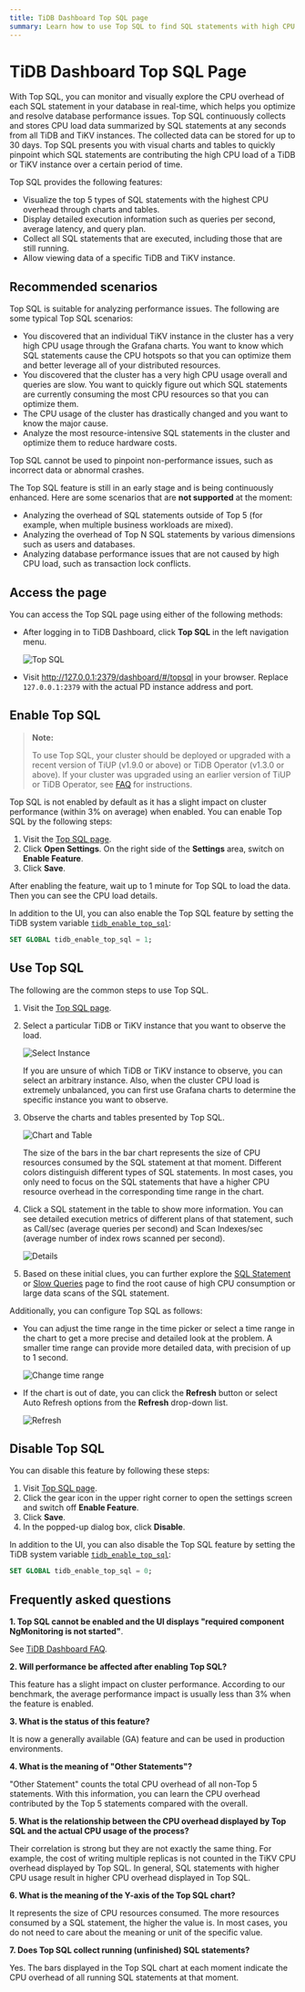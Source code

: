 ```yaml
---
title: TiDB Dashboard Top SQL page
summary: Learn how to use Top SQL to find SQL statements with high CPU overhead.
---
```


# TiDB Dashboard Top SQL Page

With Top SQL, you can monitor and visually explore the CPU overhead of each SQL statement in your database in real-time, which helps you optimize and resolve database performance issues. Top SQL continuously collects and stores CPU load data summarized by SQL statements at any seconds from all TiDB and TiKV instances. The collected data can be stored for up to 30 days. Top SQL presents you with visual charts and tables to quickly pinpoint which SQL statements are contributing the high CPU load of a TiDB or TiKV instance over a certain period of time.

Top SQL provides the following features:

* Visualize the top 5 types of SQL statements with the highest CPU overhead through charts and tables.
* Display detailed execution information such as queries per second, average latency, and query plan.
* Collect all SQL statements that are executed, including those that are still running.
* Allow viewing data of a specific TiDB and TiKV instance.

## Recommended scenarios

Top SQL is suitable for analyzing performance issues. The following are some typical Top SQL scenarios:

* You discovered that an individual TiKV instance in the cluster has a very high CPU usage through the Grafana charts. You want to know which SQL statements cause the CPU hotspots so that you can optimize them and better leverage all of your distributed resources.
* You discovered that the cluster has a very high CPU usage overall and queries are slow. You want to quickly figure out which SQL statements are currently consuming the most CPU resources so that you can optimize them.
* The CPU usage of the cluster has drastically changed and you want to know the major cause.
* Analyze the most resource-intensive SQL statements in the cluster and optimize them to reduce hardware costs.

Top SQL cannot be used to pinpoint non-performance issues, such as incorrect data or abnormal crashes.

The Top SQL feature is still in an early stage and is being continuously enhanced. Here are some scenarios that are **not supported** at the moment:

* Analyzing the overhead of SQL statements outside of Top 5 (for example, when multiple business workloads are mixed).
* Analyzing the overhead of Top N SQL statements by various dimensions such as users and databases.
* Analyzing database performance issues that are not caused by high CPU load, such as transaction lock conflicts.

## Access the page

You can access the Top SQL page using either of the following methods:

* After logging in to TiDB Dashboard, click **Top SQL** in the left navigation menu.

  ![Top SQL](https://download.pingcap.com/images/docs/dashboard/top-sql-access.png)

* Visit <http://127.0.0.1:2379/dashboard/#/topsql> in your browser. Replace `127.0.0.1:2379` with the actual PD instance address and port.

## Enable Top SQL

> **Note:**
>
> To use Top SQL, your cluster should be deployed or upgraded with a recent version of TiUP (v1.9.0 or above) or TiDB Operator (v1.3.0 or above). If your cluster was upgraded using an earlier version of TiUP or TiDB Operator, see [FAQ](/dashboard/dashboard-faq.md#a-required-component-ngmonitoring-is-not-started-error-is-shown) for instructions.

Top SQL is not enabled by default as it has a slight impact on cluster performance (within 3% on average) when enabled. You can enable Top SQL by the following steps:

1. Visit the [Top SQL page](#access-the-page).
2. Click **Open Settings**. On the right side of the **Settings** area, switch on **Enable Feature**.
3. Click **Save**.

After enabling the feature, wait up to 1 minute for Top SQL to load the data. Then you can see the CPU load details.

In addition to the UI, you can also enable the Top SQL feature by setting the TiDB system variable [`tidb_enable_top_sql`](/system-variables.md#tidb_enable_top_sql-new-in-v540):


```sql
SET GLOBAL tidb_enable_top_sql = 1;
```

## Use Top SQL

The following are the common steps to use Top SQL.

1. Visit the [Top SQL page](#access-the-page).

2. Select a particular TiDB or TiKV instance that you want to observe the load.

   ![Select Instance](https://download.pingcap.com/images/docs/dashboard/top-sql-usage-select-instance.png)

   If you are unsure of which TiDB or TiKV instance to observe, you can select an arbitrary instance. Also, when the cluster CPU load is extremely unbalanced, you can first use Grafana charts to determine the specific instance you want to observe.

3. Observe the charts and tables presented by Top SQL.

   ![Chart and Table](https://download.pingcap.com/images/docs/dashboard/top-sql-usage-chart.png)

   The size of the bars in the bar chart represents the size of CPU resources consumed by the SQL statement at that moment. Different colors distinguish different types of SQL statements. In most cases, you only need to focus on the SQL statements that have a higher CPU resource overhead in the corresponding time range in the chart.

4. Click a SQL statement in the table to show more information. You can see detailed execution metrics of different plans of that statement, such as Call/sec (average queries per second) and Scan Indexes/sec (average number of index rows scanned per second).

   ![Details](https://download.pingcap.com/images/docs/dashboard/top-sql-details.png)

5. Based on these initial clues, you can further explore the [SQL Statement](/dashboard/dashboard-statement-list.md) or [Slow Queries](/dashboard/dashboard-slow-query.md) page to find the root cause of high CPU consumption or large data scans of the SQL statement.

Additionally, you can configure Top SQL as follows:

* You can adjust the time range in the time picker or select a time range in the chart to get a more precise and detailed look at the problem. A smaller time range can provide more detailed data, with precision of up to 1 second.

  ![Change time range](https://download.pingcap.com/images/docs/dashboard/top-sql-usage-change-timerange.png)

* If the chart is out of date, you can click the **Refresh** button or select Auto Refresh options from the **Refresh** drop-down list.

  ![Refresh](https://download.pingcap.com/images/docs/dashboard/top-sql-usage-refresh.png)

## Disable Top SQL

You can disable this feature by following these steps:

1. Visit [Top SQL page](#access-the-page).
2. Click the gear icon in the upper right corner to open the settings screen and switch off **Enable Feature**.
3. Click **Save**.
4. In the popped-up dialog box, click **Disable**.

In addition to the UI, you can also disable the Top SQL feature by setting the TiDB system variable [`tidb_enable_top_sql`](/system-variables.md#tidb_enable_top_sql-new-in-v540):


```sql
SET GLOBAL tidb_enable_top_sql = 0;
```

## Frequently asked questions

**1. Top SQL cannot be enabled and the UI displays "required component NgMonitoring is not started"**.

See [TiDB Dashboard FAQ](/dashboard/dashboard-faq.md#a-required-component-ngmonitoring-is-not-started-error-is-shown).

**2. Will performance be affected after enabling Top SQL?**

This feature has a slight impact on cluster performance. According to our benchmark, the average performance impact is usually less than 3% when the feature is enabled.

**3. What is the status of this feature?**

It is now a generally available (GA) feature and can be used in production environments.

**4. What is the meaning of "Other Statements"?**

"Other Statement" counts the total CPU overhead of all non-Top 5 statements. With this information, you can learn the CPU overhead contributed by the Top 5 statements compared with the overall.

**5. What is the relationship between the CPU overhead displayed by Top SQL and the actual CPU usage of the process?**

Their correlation is strong but they are not exactly the same thing. For example, the cost of writing multiple replicas is not counted in the TiKV CPU overhead displayed by Top SQL. In general, SQL statements with higher CPU usage result in higher CPU overhead displayed in Top SQL.

**6. What is the meaning of the Y-axis of the Top SQL chart?**

It represents the size of CPU resources consumed. The more resources consumed by a SQL statement, the higher the value is. In most cases, you do not need to care about the meaning or unit of the specific value.

**7. Does Top SQL collect running (unfinished) SQL statements?**

Yes. The bars displayed in the Top SQL chart at each moment indicate the CPU overhead of all running SQL statements at that moment.
